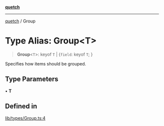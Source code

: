 [**quetch**](../README.md)

***

[quetch](../README.md) / Group

# Type Alias: Group\<T\>

> **Group**\<`T`\>: keyof `T` \| \{`field`: keyof `T`; \}

Specifies how items should be grouped.

## Type Parameters

• **T**

## Defined in

[lib/types/Group.ts:4](https://github.com/nevoland/quetch/blob/db84578eb5eba15d3388a1c2cfad7cc80fe9fbe6/lib/types/Group.ts#L4)
